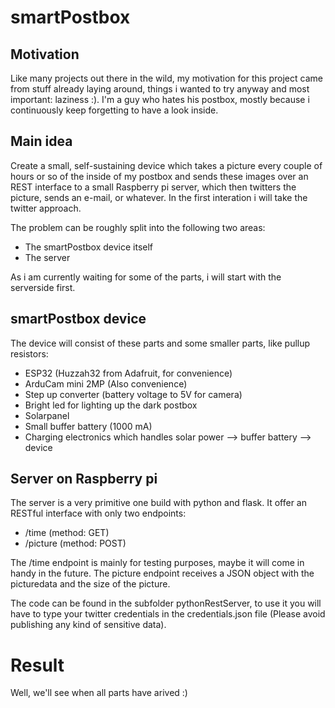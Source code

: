 # smartPostbox

## Motivation
Like many projects out there in the wild, my motivation for this project came from stuff already laying around, things i wanted to try anyway and most important: laziness :). 
I'm a guy who hates his postbox, mostly because i continuously keep forgetting to have a look inside.

## Main idea
Create a small, self-sustaining device which takes a picture every couple of hours or so of the inside of my postbox and sends these images over an REST interface to a small Raspberry pi server, which then twitters the picture, sends an e-mail, or whatever. 
In the first interation i will take the twitter approach.

The problem can be roughly split into the following two areas:
* The smartPostbox device itself
* The server

As i am currently waiting for some of the parts, i will start with the serverside first.

## smartPostbox device
The device will consist of these parts and some smaller parts, like pullup resistors:
* ESP32 (Huzzah32 from Adafruit, for convenience)
* ArduCam mini 2MP (Also convenience)
* Step up converter (battery voltage to 5V for camera)
* Bright led for lighting up the dark postbox
* Solarpanel
* Small buffer battery (1000 mA)
* Charging electronics which handles solar power --> buffer battery --> device

## Server on Raspberry pi
The server is a very primitive one build with python and flask.
It offer an RESTful interface with only two endpoints:
* /time (method: GET)
* /picture (method: POST)

The /time endpoint is mainly for testing purposes, maybe it will come in handy in the future.
The picture endpoint receives a JSON object with the picturedata and the size of the picture.

The code can be found in the subfolder pythonRestServer, to use it you will have to type your twitter
credentials in the credentials.json file (Please avoid publishing any kind of sensitive data).

# Result
Well, we'll see when all parts have arived :)


